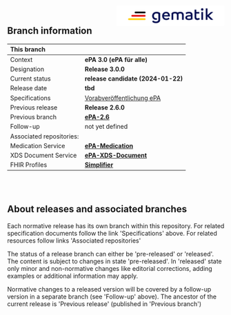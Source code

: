 <img align="right" width="250" height="47" src="images/Gematik_Logo_Flag_With_Background.png"/> <br/>    

## Branch information

|This branch||
|:----|----|
| Context| __ePA 3.0 (ePA für alle)__|
| Designation  | __Release 3.0.0__  |
| Current status | __release candidate (2024-01-22)__      |
| Release date   | __tbd__    |
| Specifications| [Vorabveröffentlichung ePA](https://fachportal.gematik.de/schnelleinstieg/downloadcenter/vorabveroeffentlichungen#c8090)|
| Previous release| __Release 2.6.0__|
| Previous branch | [**ePA-2.6**](https://github.com/gematik/api-ePA/tree/ePA-2.6)|
| Follow-up | not yet defined |
| Associated repositories:||
| Medication Service | [**ePA-Medication**](https://github.com/gematik/epa-medication/tree/ePA-3.0) |
| XDS Document Service | [**ePA-XDS-Document**](https://github.com/gematik/epa-xds-document/tree/ePA-3.0) |
| FHIR Profiles | [**Simplifier**](https://simplifier.net/epa) |

</br>
</br>

## About releases and associated branches
Each normative release has its own branch within this repository.
For related specification documents follow the link 'Specifications' above. For related resources follow links 'Associated repositories'

The status of a release branch can either be 'pre-released' or 'released'. The content is subject to changes in state 'pre-released'. In 'released' state only minor and non-normative changes like editorial corrections, adding examples or additional information may apply.

Normative changes to a released version will be covered by a follow-up version in a separate branch (see 'Follow-up' above). The ancestor of the current release is 'Previous release' (published in 'Previous branch')


